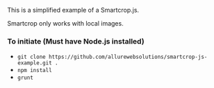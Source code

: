 This is a simplified example of a Smartcrop.js.

Smartcrop only works with local images.

### To initiate (Must have Node.js installed)
* `git clone https://github.com/allurewebsolutions/smartcrop-js-example.git .`
* `npm install`
* `grunt`